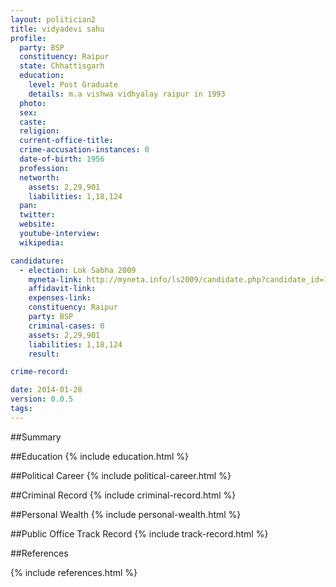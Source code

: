 ```yaml
---
layout: politician2
title: vidyadevi sahu
profile: 
  party: BSP
  constituency: Raipur
  state: Chhattisgarh
  education: 
    level: Post Graduate
    details: m.a vishwa vidhyalay raipur in 1993
  photo: 
  sex: 
  caste: 
  religion: 
  current-office-title: 
  crime-accusation-instances: 0
  date-of-birth: 1956
  profession: 
  networth: 
    assets: 2,29,901
    liabilities: 1,18,124
  pan: 
  twitter: 
  website: 
  youtube-interview: 
  wikipedia: 

candidature: 
  - election: Lok Sabha 2009
    myneta-link: http://myneta.info/ls2009/candidate.php?candidate_id=127
    affidavit-link: 
    expenses-link: 
    constituency: Raipur 
    party: BSP
    criminal-cases: 0
    assets: 2,29,901
    liabilities: 1,18,124
    result:  

crime-record: 

date: 2014-01-28
version: 0.0.5
tags: 
---
```

##Summary


##Education
{% include education.html %}


##Political Career
{% include political-career.html %}


##Criminal Record
{% include criminal-record.html %}


##Personal Wealth
{% include personal-wealth.html %}


##Public Office Track Record
{% include track-record.html %}


##References


{% include references.html %}